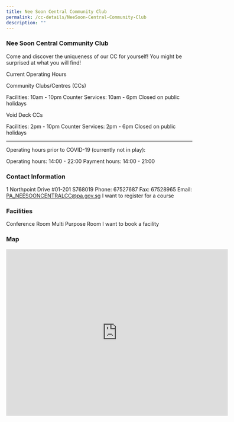 ```yaml
---
title: Nee Soon Central Community Club
permalink: /cc-details/NeeSoon-Central-Community-Club
description: ""
---
```

### Nee Soon Central Community Club

Come and discover the uniqueness of our CC for yourself! You might be surprised at what you will find!

Current Operating Hours

Community Clubs/Centres (CCs)

Facilities: 10am - 10pm
Counter Services: 10am - 6pm
Closed on public holidays

Void Deck CCs

Facilities: 2pm - 10pm
Counter Services: 2pm - 6pm
Closed on public holidays

-------

Operating hours prior to COVID-19 (currently not in play):

Operating hours: 14:00 - 22:00
Payment hours: 14:00 - 21:00

### Contact Information
1 Northpoint Drive #01-201 S768019
Phone: 67527687
Fax: 67528965
Email: PA_NEESOONCENTRALCC@pa.gov.sg
I want to register for a course

### Facilities
Conference Room
Multi Purpose Room
I want to book a facility

### Map
<iframe src="https://www.google.com/maps/embed?pb=!1m18!1m12!1m3!1d3988.57882569179!2d103.83401091533085!3d1.4282184617150695!2m3!1f0!2f0!3f0!3m2!1i1024!2i768!4f13.1!3m3!1m2!1s0x31da146f12af1069%3A0x789fa2d47471a128!2s1%20North%20Point%20Dr%2C%20%2301%20201%2C%20Singapore%20768019!5e0!3m2!1sen!2ssg!4v1661235501480!5m2!1sen!2ssg" width="600" height="450" style="border:0;" allowfullscreen="" loading="lazy" ></iframe>